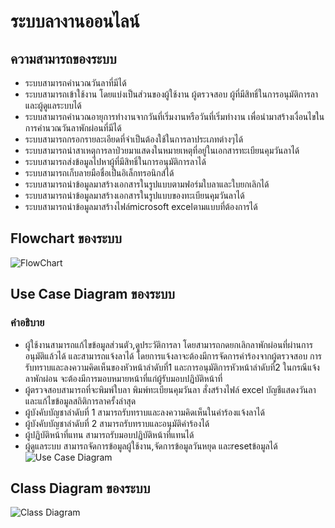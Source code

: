 # ระบบลางานออนไลน์
## ความสามารถของระบบ
* ระบบสามารถคำนวณวันลาที่มีได้
* ระบบสามารถเข้าใช้งาน โดยแบ่งเป็นส่วนของผู้ใช้งาน ผู้ตรวจสอบ ผู้ที่มีสิทธิ์ในการอนุมัติการลา และผู้ดูแลระบบได้
* ระบบสามารถคำนวณอายุการทำงานจากวันที่เริ่มงานหรือวันที่เริ่มทำงาน เพื่อนำมาสร้างเงื่อนไขในการคำนวณวันลาพักผ่อนที่มีได้
* ระบบสามารถกรอกรายละเอียดที่จำเป็นต้องใช้ในการลาประเภทต่างๆได้
* ระบบสามารถนำสาเหตุการลาป่วยมาแสดงในหมายเหตุที่อยู่ในเอกสารทะเบียนคุมวันลาได้
* ระบบสามารถส่งข้อมูลไปหาผู้ที่มีสิทธิ์ในการอนุมัติการลาได้
* ระบบสามารถเก็บลายมือชื่อเป็นอิเล็กทรอนิกส์ได้
* ระบบสามารถนำข้อมูลมาสร้างเอกสารในรูปแบบตามฟอร์มใบลาและใบยกเลิกได้
* ระบบสามารถนำข้อมูลมาสร้างเอกสารในรูปแบบของทะเบียนคุมวันลาได้
* ระบบสามารถนำข้อมูลมาสร้างไฟล์microsoft excelตามแบบที่ต้องการได้

## Flowchart ของระบบ
![FlowChart](https://github.com/KwangOnjira/LeaveSystem/assets/139318121/fcf2a127-10cb-43b8-8cbc-0b7bf8c8f702)

## Use Case Diagram ของระบบ
### คำอธิบาย
*	ผู้ใช้งานสามารถแก้ไขข้อมูลส่วนตัว,ดูประวัติการลา โดยสามารถกดยกเลิกลาพักผ่อนที่ผ่านการอนุมัติแล้วได้ และสามารถแจ้งลาได้ โดยการแจ้งลาจะต้องมีการจัดการคำร้องจากผู้ตรวจสอบ การรับทราบและลงความคิดเห็นของหัวหน้าลำดับที่1 และการอนุมัติการหัวหน้าลำดับที่2 ในกรณีแจ้งลาพักผ่อน จะต้องมีการมอบหมายหน้าที่แก่ผู้รับมอบปฏิบัติหน้าที่
*	ผู้ตรวจสอบสามารถที่จะพิมพ์ใบลา พิมพ์ทะเบียนคุมวันลา สั่งสร้างไฟล์ excel บัญชีแสดงวันลา และแก้ไขข้อมูลสถิติการลาครั้งล่าสุด
*	ผู้บังคับบัญชาลำดับที่ 1 สามารถรับทราบและลงความคิดเห็นในคำร้องแจ้งลาได้
*	ผู้บังคับบัญชาลำดับที่ 2 สามารถรับทราบและอนุมัติคำร้องได้
*	ผู้ปฏิบัติหน้าที่แทน สามารถรับมอบปฏิบัติหน้าที่แทนได้
*	ผู้ดูแลระบบ สามารถจัดการข้อมูลผู้ใช้งาน,จัดการข้อมูลวันหยุด และresetข้อมูลได้
![Use Case Diagram](https://github.com/KwangOnjira/LeaveSystem/assets/139318121/498ec089-9906-4d72-979b-1189c25b316f)

## Class Diagram ของระบบ
![Class Diagram](https://github.com/KwangOnjira/LeaveSystem/assets/139318121/345ad096-5e51-4b40-a75a-0cad8c5fbc9a)



